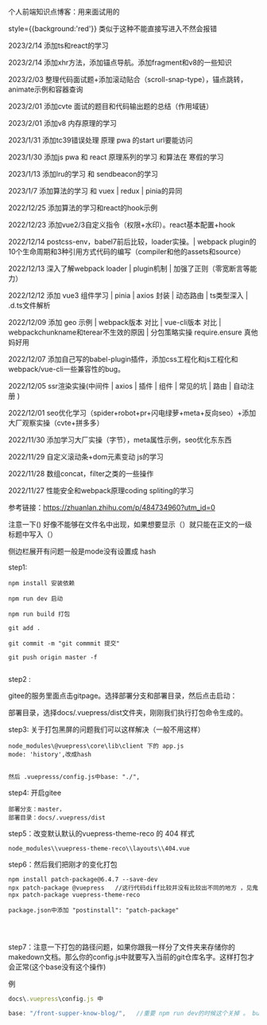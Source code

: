个人前端知识点博客：用来面试用的

style={{background:'red'}} 类似于这种不能直接写进入不然会报错

2023/2/14 添加ts和react的学习

2023/2/14 添加xhr方法，添加锚点导航。添加fragment和v8的一些知识

2023/2/03 整理代码面试题+添加滚动贴合（scroll-snap-type），锚点跳转，animate示例和容器查询

2023/2/01 添加cvte 面试的题目和代码输出题的总结（作用域链）

2023/2/01 添加v8 内存原理的学习

2023/1/31 添加tc39错误处理 原理 pwa 的start url要能访问

2023/1/30 添加js pwa 和 react 原理系列的学习 和算法在 寒假的学习

2023/1/13 添加lru的学习 和 sendbeacon的学习

2023/1/7 添加算法的学习 和 vuex | redux | pinia的异同

2022/12/25 添加算法的学习和react的hook示例

2022/12/23 添加vue2/3自定义指令（权限+水印）。react基本配置+hook

2022/12/14 postcss-env，babel7前后比较，loader实操。| webpack plugin的10个生命周期和3种引用方式代码的编写（compiler和他的assets和source）

2022/12/13 深入了解webpack loader | plugin机制 | 加强了正则（零宽断言等能力）

2022/12/12 添加 vue3 组件学习 | pinia | axios 封装 | 动态路由 | ts类型深入 | .d.ts文件解析

2022/12/09 添加 geo 示例 | webpack版本 对比  | vue-cli版本 对比 | webpackchunkname和terear不生效的原因 | 分包策略实操 require.ensure 真他妈好用

2022/12/07 添加自己写的babel-plugin插件，添加css工程化和js工程化和webpack/vue-cli一些兼容性的bug。

2022/12/05 ssr渲染实操(中间件 | axios | 插件 | 组件 | 常见的坑 | 路由 | 自动注册 )

2022/12/01 seo优化学习（spider+robot+pr+闪电绿萝+meta+反向seo）+添加大厂观察实操（cvte+拼多多）

2022/11/30 添加学习大厂实操（字节），meta属性示例，seo优化东东西

2022/11/29 自定义滚动条+dom元素变动 js的学习

2022/11/28 数组concat，filter之类的一些操作

2022/11/27 性能安全和webpack原理coding spliting的学习





参考链接：https://zhuanlan.zhihu.com/p/484734960?utm_id=0

注意一下() 好像不能够在文件名中出现，如果想要显示（）就只能在正文的一级标题中写入（）

侧边栏展开有问题一般是mode没有设置成 hash

step1:
```
npm install 安装依赖

npm run dev 启动

npm run build 打包

git add .

git commit -m "git commmit 提交"

git push origin master -f


```

step2 : 

gitee的服务里面点击gitpage。选择部署分支和部署目录，然后点击启动：

部署目录，选择docs/.vuepress/dist文件夹，刚刚我们执行打包命令生成的。


step3: 关于打包黑屏的问题我们可以这样解决（一般不用这样）
```
node_modules\@vuepress\core\lib\client 下的 app.js 
mode: 'history',改成hash


然后 .vuepresss/config.js中base: "./",

```

step4: 开启gitee
```
部署分支：master，
部署目录：docs/.vuepress/dist

```


step5：改变默认默认的vuepress-theme-reco 的 404 样式
```
node_modules\\vuepress-theme-reco\\layouts\\404.vue

```

step6：然后我们把刚才的变化打包

```
npm install patch-package@6.4.7 --save-dev
npx patch-package @vuepress   //这行代码diff比较并没有比较出不同的地方 ，见鬼
npx patch-package vuepress-theme-reco

package.json中添加 "postinstall": "patch-package"




```

step7：注意一下打包的路径问题，如果你跟我一样分了文件夹来存储你的makedown文档。那么你的config.js中就要写入当前的git仓库名字。这样打包才会正常(这个base没有这个操作)

例

```js
docs\.vuepress\config.js 中

base: "/front-supper-know-blog/",   //重要 npm run dev的时候这个关掉 。 build的时候再把他打开
```


